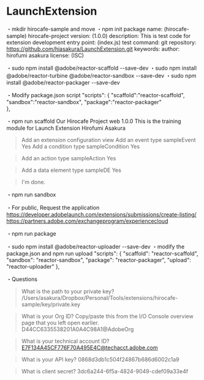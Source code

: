 # LaunchExtension

・mkdir hirocafe-sample and move
・npm init
package name: (hirocafe-sample) hirocafe-project
version: (1.0.0)
description: This is test code for extension development
entry point: (index.js)
test command:
git repository: https://github.com/hiasakura/LaunchExtension.git
keywords:
author: hirofumi asakura
license: (ISC)


・sudo npm install @adobe/reactor-scaffold --save-dev
・sudo npm install @adobe/reactor-turbine @adobe/reactor-sandbox --save-dev
・sudo npm install @adobe/reactor-packager --save-dev

・Modify package.json script
  "scripts": {
    "scaffold":"reactor-scaffold", 
    "sandbox":"reactor-sandbox",
    "package":"reactor-packager"    
  },

・npm run scaffold
Our Hirocafe Project
web
1.0.0
This is the training module for Launch Extension
Hirofumi Asakura

> Add an extension configuration view
> Add an event type
 sampleEvent
 Yes
> Add a condition type
 sampleCondition
 Yes

> Add an action type
 sampleAction
 Yes

> Add a data element type
 sampleDE
 Yes

> I'm done.


・npm run sandbox

・For public, Request the application
https://developer.adobelaunch.com/extensions/submissions/create-listing/
https://partners.adobe.com/exchangeprogram/experiencecloud


・npm run package

・sudo npm install @adobe/reactor-uploader --save-dev
・modify the package.json and npm run upload
  "scripts": {
    "scaffold": "reactor-scaffold",
    "sandbox": "reactor-sandbox",
    "package": "reactor-packager",
    "upload": "reactor-uploader"
  },

・Questions
>What is the path to your private key? 
/Users/asakura/Dropbox/Personal/Tools/extensions/hirocafe-sample/key/private.key

>What is your Org ID? Copy/paste this from the I/O Console overview page that you left open earlier.
D44CC6335538201A0A4C98A1@AdobeOrg

>What is your technical account ID? 
E7F134A45CF776F70A495E4C@techacct.adobe.com

>What is your API key?
0868d3db1c504f24867b686d6002c1a9

>What is client secret?
3dc6a244-6f5a-4824-9049-cdef09a33e4f
